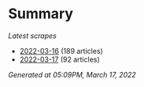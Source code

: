 # Summary
*Latest scrapes*
* [2022-03-16](https://github.com/nuuuwan/news_lk/blob/data/news_lk.2022-03-16.json) (189 articles)
* [2022-03-17](https://github.com/nuuuwan/news_lk/blob/data/news_lk.2022-03-17.json) (92 articles)

*Generated at 05:09PM, March 17, 2022*